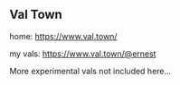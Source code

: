 ## Val Town

home: https://www.val.town/

my vals: https://www.val.town/@ernest

More experimental vals not included here...
